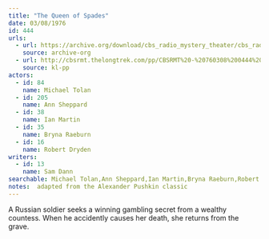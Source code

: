 ```yaml
---
title: "The Queen of Spades"
date: 03/08/1976
id: 444
urls: 
  - url: https://archive.org/download/cbs_radio_mystery_theater/cbs_radio_mystery_theater-0401-0450.zip/cbs_radio_mystery_theater-0401-0450%2Fcbsrmt_0444_the_queen_of_spades.mp3
    source: archive-org
  - url: http://cbsrmt.thelongtrek.com/pp/CBSRMT%20-%20760308%200444%20The%20Queen%20of%20Spades_pp.mp3
    source: kl-pp
actors:  
  - id: 84
    name: Michael Tolan  
  - id: 205
    name: Ann Sheppard  
  - id: 38
    name: Ian Martin  
  - id: 35
    name: Bryna Raeburn  
  - id: 16
    name: Robert Dryden
writers:  
  - id: 13
    name: Sam Dann
searchable: Michael Tolan,Ann Sheppard,Ian Martin,Bryna Raeburn,Robert Dryden Sam Dann
notes:  adapted from the Alexander Pushkin classic
---
```

A Russian soldier seeks a winning gambling secret from a wealthy countess. When he accidently causes her death, she returns from the grave.